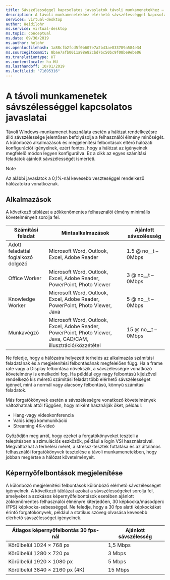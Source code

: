 ```yaml
---
title: Sávszélességgel kapcsolatos javaslatok távoli munkamenetekhez – Azure
description: A távoli munkamenetekhez elérhető sávszélességgel kapcsolatos javaslatok.
services: virtual-desktop
author: Heidilohr
ms.service: virtual-desktop
ms.topic: conceptual
ms.date: 09/30/2019
ms.author: helohr
ms.openlocfilehash: 1a88cfb2fcd5f0b607e7a2b43ae833789a584e34
ms.sourcegitcommit: 8bae7afb0011a98e82cbd76c50bc9f08be9ebe06
ms.translationtype: HT
ms.contentlocale: hu-HU
ms.lasthandoff: 10/01/2019
ms.locfileid: "71695316"
---
```

# <a name="bandwidth-recommendations-for-remote-sessions"></a>A távoli munkamenetek sávszélességgel kapcsolatos javaslatai

Távoli Windows-munkamenet használata esetén a hálózat rendelkezésre álló sávszélessége jelentősen befolyásolja a felhasználói élmény minőségét. A különböző alkalmazások és megjelenítési felbontások eltérő hálózati konfigurációt igényelnek, ezért fontos, hogy a hálózat az igényeinek megfelelő módon legyen konfigurálva. Ez a cikk az egyes számítási feladatok ajánlott sávszélességét ismerteti.

>[!NOTE]
>Az alábbi javaslatok a 0,1%-nál kevesebb veszteséggel rendelkező hálózatokra vonatkoznak.

## <a name="applications"></a>Alkalmazások

A következő táblázat a zökkenőmentes felhasználói élmény minimális követelményeit sorolja fel. 

|Számítási feladat        |Mintaalkalmazások                                                                                           |Ajánlott sávszélesség|
|----------------|--------------------------------------------------------------------------------------------------------------|---------------------|
|Adott feladattal foglalkozó dolgozó     |Microsoft Word, Outlook, Excel, Adobe Reader                                                                  |1.5 @ no__t – 0Mbps             |
|Office Worker   |Microsoft Word, Outlook, Excel, Adobe Reader, PowerPoint, Photo Viewer                                        |3 @ no__t – 0Mbps               |
|Knowledge Worker|Microsoft Word, Outlook, Excel, Adobe Reader, PowerPoint, Photo Viewer, Java                                  |5 @ no__t – 0Mbps               |
|Munkavégző    |Microsoft Word, Outlook, Excel, Adobe Reader, PowerPoint, Photo Viewer, Java, CAD/CAM, illusztráció/közzététel|15 @ no__t – 0Mbps              |

Ne feledje, hogy a hálózatra helyezett terhelés az alkalmazás számítási feladatának és a megjelenítési felbontásának megfelelően függ. Ha a frame rate vagy a Display felbontása növekszik, a sávszélességre vonatkozó követelmény is emelkedni fog. Ha például egy nagy felbontású kijelzővel rendelkező kis méretű számítási feladat több elérhető sávszélességet igényel, mint a normál vagy alacsony felbontású, könnyű számítási feladatok.

Más forgatókönyvek esetén a sávszélességre vonatkozó követelmények változhatnak attól függően, hogy miként használják őket, például:

- Hang-vagy videokonferencia
- Valós idejű kommunikáció
- Streaming 4K-videó

Győződjön meg arról, hogy ezeket a forgatókönyveket teszteli a telepítésben a szimulációs eszközök, például a login VSI használatával. Megváltozhat a terhelési méret, a stressz-tesztek futtatása és az általános felhasználói forgatókönyvek tesztelése a távoli munkamenetekben, hogy jobban megértse a hálózat követelményeit. 

## <a name="display-resolutions"></a>Képernyőfelbontások megjelenítése

A különböző megjelenítési felbontások különböző elérhető sávszélességet igényelnek. A következő táblázat azokat a sávszélességeket sorolja fel, amelyeket a szokásos képernyőfelbontások esetében ajánlott zökkenőmentes felhasználói élményre kiterjedően, 30 képkocka/másodperc (FPS) képkocka-sebességgel. Ne feledje, hogy a 30 fps alatti képkockákat érintő forgatókönyvek, például a statikus szöveg olvasása kevesebb elérhető sávszélességet igényelnek. 

|Átlagos képernyőfelbontás 30 fps-nál    |Ajánlott sávszélesség|
|-----------------------------------------|---------------------|
|Körülbelül 1024 × 768 px                      |1,5 Mbps             |
|Körülbelül 1280 × 720 px                      |3 Mbps               |
|Körülbelül 1920 × 1080 px                     |5 Mbps               |
|Körülbelül 3840 × 2160 px (4K)                |15 Mbps              |
